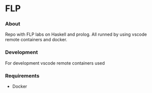 # FLP

### About

Repo with FLP labs on Haskell and prolog. All runned by using vscode remote containers and docker.

### Development

For development vscode remote containers used

### Requirements

- Docker
